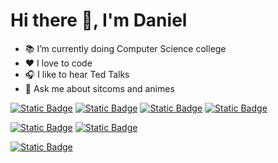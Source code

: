   # Hi there 👋, I'm Daniel 

- 📚 I’m currently doing Computer Science college
- ❤ I love to code 
- 🎧 I like to hear Ted Talks
- 💬 Ask me about sitcoms and animes

<!-- languages -->
[![Static Badge](https://img.shields.io/badge/javascript-black?logo=javascript&logoColor=white)](https://developer.mozilla.org/pt-BR/docs/Web/JavaScript)
[![Static Badge](https://img.shields.io/badge/typescript-black?logo=Typescript&logoColor=white)]([https://elixir-lang.org/](https://www.typescriptlang.org/))
[![Static Badge](https://img.shields.io/badge/-black?logo=PHP&logoColor=white)](https://www.php.net/)
[![Static Badge](https://img.shields.io/badge/Java-black)](https://www.java.com/pt-BR/)

<!-- frameworks -->
[![Static Badge](https://img.shields.io/badge/next.js-black?logo=next.js)](https://nextjs.org/)
[![Static Badge](https://img.shields.io/badge/react-black?logo=react)](https://react.dev/)

<!-- databases -->
[![Static Badge](https://img.shields.io/badge/mysql-black?logo=mysql&logoColor=white)](https://www.mysql.com/)
